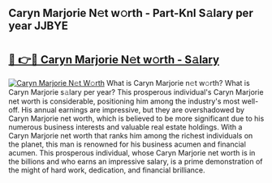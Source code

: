 ## Caryn Marjorie N𝚎t w𝚘rth - Part-KnI S𝚊lary per year JJBYE

# <h2><a href="http://gc4pw1.nevu.top/?p=Caryn+Marjorie">🔗 👉🔴 Caryn Marjorie N𝚎t w𝚘rth - S𝚊lary</a></h2>

[![Caryn Marjorie N𝚎t W𝚘rth](https://i.imgur.com/Oavwk0R.jpeg)](http://gc4pw1.nevu.top/?p=Caryn+Marjorie)
What is Caryn Marjorie n𝚎t w𝚘rth? What is Caryn Marjorie s𝚊lary per year?
This prosperous individual's Caryn Marjorie net worth is considerable, positioning him among the industry's most well-off. His annual earnings are impressive, but they are overshadowed by Caryn Marjorie net worth, which is believed to be more significant due to his numerous business interests and valuable real estate holdings. With a Caryn Marjorie net worth that ranks him among the richest individuals on the planet, this man is renowned for his business acumen and financial acumen. This prosperous individual, whose Caryn Marjorie net worth is in the billions and who earns an impressive salary, is a prime demonstration of the might of hard work, dedication, and financial brilliance.
